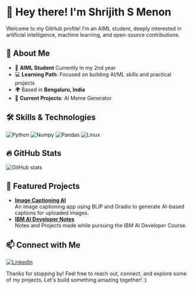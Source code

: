 # 👋 Hey there! I'm Shrijith S Menon

Welcome to my GitHub profile! I’m an  AIML student, deeply interested in artificial intelligence, machine learning, and open-source contributions.

## 🌱 About Me
- 🏫 **AIML Student** Currently in my 2nd year
- 💻 **Learning Path**: Focused on building AI/ML skills and practical projects
- 🌍 Based in **Bengaluru, India**
- 🚀 **Current Projects**: AI Meme Generator

## 🛠️ Skills & Technologies

![Python](https://img.shields.io/badge/Python-3776AB?style=flat&logo=python&logoColor=white)
![Numpy](https://img.shields.io/badge/Numpy-013243?style=flat&logo=numpy&logoColor=white)
![Pandas](https://img.shields.io/badge/Pandas-150458?style=flat&logo=pandas&logoColor=white)
![Linux](https://img.shields.io/badge/Linux-FCC624?style=flat&logo=linux&logoColor=black)



## 🔥 GitHub Stats

![GitHub stats](https://github-readme-stats.vercel.app/api?username=ShrijithSM&show_icons=true&theme=tokyonight)


## 📌 Featured Projects

- **[Image Captioning AI](https://github.com/ShrijithSM/Image-Captioning-AI)**  
   An image captioning app using BLIP and Gradio to generate AI-based captions for uploaded images.
- **[IBM AI Developer Notes](https://github.com/ShrijithSM/IBM-AI-Developer-Notes)**  
   Notes and Projects made while pursuing the IBM AI Developer Course.

## 📫 Connect with Me

[![LinkedIn](https://img.shields.io/badge/LinkedIn-Shrijith-blue?style=flat&logo=linkedin)](https://in.linkedin.com/in/shrijithsm)  




Thanks for stopping by! Feel free to reach out, connect, and explore some of my projects. Let's build something amazing together!
:)




